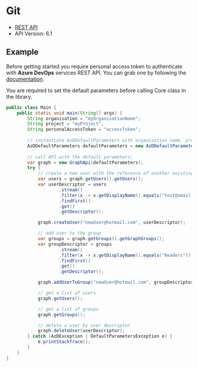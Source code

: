 # Git

- [REST API](https://docs.microsoft.com/en-us/rest/api/azure/devops/git/?view=azure-devops-rest-6.1)
- API Version: 6.1

## Example

Before getting started you require personal access token to authenticate with **Azure DevOps** services REST API.
You can grab one by following the [documentation](https://docs.microsoft.com/en-us/azure/devops/organizations/accounts/use-personal-access-tokens-to-authenticate?WT.mc_id=docs-github-dbrown&view=azure-devops&tabs=preview-page).

You are required to set the default parameters before calling Core class in the library.

```java
public class Main {
    public static void main(String[] args) {
        String organisation = "myOrganisationName";
        String project = "myProject";
        String personalAccessToken = "accessToken";
        
        // instantiate AzDDefaultParameters with organisation name, project and personal access token.
        AzDDefaultParameters defaultParameters = new AzDDefaultParameters(organisation, project, personalAccessToken);
    
        // call API with the default parameters;
        var graph = new GraphApi(defaultParameters);
        try {
            // create a new user with the reference of another existing user
            var users = graph.getUsers().getUsers();
            var userDescriptor = users
                    .stream()
                    .filter(x -> x.getDisplayName().equals("test@xmail.com"))
                    .findFirst()
                    .get()
                    .getDescriptor();

            graph.createUser("newUser@hotmail.com", userDescriptor);

            // add user to the group
            var groups = graph.getGroups().getGraphGroups();
            var groupDescriptor = groups
                    .stream()
                    .filter(x -> x.getDisplayName().equals("Readers"))
                    .findFirst()
                    .get()
                    .getDescriptor();

            graph.addUserToGroup("newUser@hotmail.com", groupDescriptor);

            // get a list of users
            graph.getUsers();

            // get a list of groups
            graph.getGroups();

            // delete a user by user descriptor
            graph.deleteUser(userDescriptor);
        } catch (AzDException | DefaultParametersException e) {
            e.printStackTrace();
        }
    }
}
```